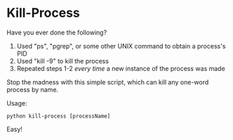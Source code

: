 # Kill-Process
Have you ever done the following?
  1. Used "ps", "pgrep", or some other UNIX command to obtain a process's PID
  2. Used "kill -9" to kill the process
  3. Repeated steps 1-2 *every time* a new instance of the process was made
  
  
Stop the madness with this simple script, which can kill any one-word process by name. 

Usage:

`python kill-process [processName]`


Easy!
